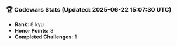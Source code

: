 ### 🏆 Codewars Stats (Updated: 2025-06-22 15:07:30 UTC)

- **Rank:** 8 kyu
- **Honor Points:** 3
- **Completed Challenges:** 1
